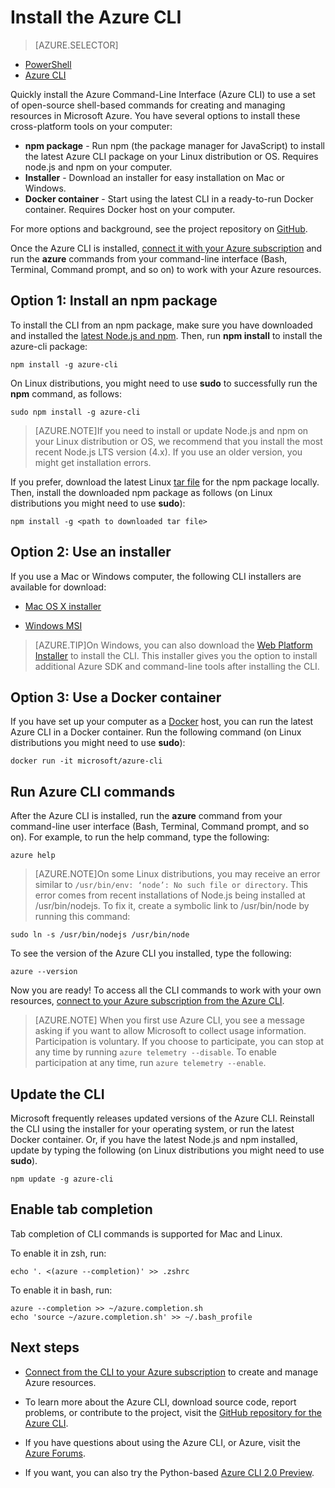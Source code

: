 <properties
    pageTitle="Install the Azure Command-Line Interface | Microsoft Azure"
    description="Install the Azure Command-Line Interface (CLI) for Mac, Linux, and Windows to start using Azure services"
    editor=""
    manager="timlt"
    documentationCenter=""
    authors="squillace"
    services="virtual-machines-linux,virtual-network,storage,azure-resource-manager"
    tags="azure-resource-manager,azure-service-management"/>

<tags
    ms.service="multiple"
    ms.workload="multiple"
    ms.tgt_pltfrm="command-line-interface"
    ms.devlang="na"
    ms.topic="article"
    ms.date="10/04/2016"
    ms.author="rasquill"/>
    
# <a name="install-the-azure-cli"></a>Install the Azure CLI

> [AZURE.SELECTOR]
- [PowerShell](powershell-install-configure.md)
- [Azure CLI](xplat-cli-install.md)

Quickly install the Azure Command-Line Interface (Azure CLI) to use a set of open-source shell-based commands for creating and managing resources in Microsoft Azure. You have several options to install these cross-platform tools on your computer: 

* **npm package** - Run npm (the package manager for JavaScript) to install the latest Azure CLI package on your Linux distribution or OS. Requires node.js and npm on your computer.
* **Installer** - Download an installer for easy installation on Mac or Windows.
* **Docker container** - Start using the latest CLI in a ready-to-run Docker container. Requires Docker host on your computer.
    
For more options and background, see the project repository on [GitHub](https://github.com/azure/azure-xplat-cli). 

Once the Azure CLI is installed, [connect it with your Azure subscription](xplat-cli-connect.md) and run the **azure** commands from your command-line interface (Bash, Terminal, Command prompt, and so on) to work with your Azure resources.



## <a name="option-1-install-an-npm-package"></a>Option 1: Install an npm package

To install the CLI from an npm package, make sure you have downloaded and installed the [latest Node.js and npm](https://nodejs.org/en/download/package-manager/). Then, run **npm install** to install the azure-cli package: 

    npm install -g azure-cli

On Linux distributions, you might need to use **sudo** to successfully run the __npm__ command, as follows:

    sudo npm install -g azure-cli

> [AZURE.NOTE]If you need to install or update Node.js and npm on your Linux distribution or OS, we recommend that you install the most recent Node.js LTS version (4.x). If you use an older version, you might get installation errors. 

If you prefer, download the latest Linux [tar file][linux-installer] for the npm package locally. Then, install the downloaded npm package as follows (on Linux distributions you might need to use **sudo**):

    npm install -g <path to downloaded tar file>

## <a name="option-2-use-an-installer"></a>Option 2: Use an installer

If you use a Mac or Windows computer, the following CLI installers are available for download:

* [Mac OS X installer][mac-installer]

* [Windows MSI][windows-installer] 

>[AZURE.TIP]On Windows, you can also download the [Web Platform Installer](https://go.microsoft.com/?linkid=9828653) to install the CLI. This installer gives you the option to install additional Azure SDK and command-line tools after installing the CLI. 


## <a name="option-3-use-a-docker-container"></a>Option 3: Use a Docker container

If you have set up your computer as a [Docker](https://docs.docker.com/engine/understanding-docker/) host, you can run the latest Azure CLI in a Docker container. Run the following command (on Linux distributions you might need to use **sudo**):

```
docker run -it microsoft/azure-cli
```


## <a name="run-azure-cli-commands"></a>Run Azure CLI commands
After the Azure CLI is installed, run the **azure** command from your command-line user interface (Bash, Terminal, Command prompt, and so on). For example, to run the help command, type the following:

```
azure help
```
> [AZURE.NOTE]On some Linux distributions, you may receive an error similar to `/usr/bin/env: ‘node’: No such file or directory`. This error comes from recent installations of Node.js being installed at /usr/bin/nodejs. To fix it, create a symbolic link to /usr/bin/node by running this command:

```
sudo ln -s /usr/bin/nodejs /usr/bin/node
```

To see the version of the Azure CLI you installed, type the following:

```
azure --version
```

Now you are ready! To access all the CLI commands to work with your own resources, [connect to your Azure subscription from the Azure CLI](xplat-cli-connect.md).

>[AZURE.NOTE] When you first use Azure CLI, you see a message asking if you want to allow Microsoft to collect usage information. Participation is voluntary. If you choose to participate, you can stop at any time by running `azure telemetry --disable`. To enable participation at any time, run `azure telemetry --enable`.


## <a name="update-the-cli"></a>Update the CLI

Microsoft frequently releases updated versions of the Azure CLI. Reinstall the CLI using the installer for your operating system, or run the latest Docker container. Or, if you have the latest Node.js and npm installed, update by typing the following (on Linux distributions you might need to use **sudo**).

```
npm update -g azure-cli
```

## <a name="enable-tab-completion"></a>Enable tab completion

Tab completion of CLI commands is supported for Mac and Linux.

To enable it in zsh, run:

```
echo '. <(azure --completion)' >> .zshrc
```

To enable it in bash, run:

```
azure --completion >> ~/azure.completion.sh
echo 'source ~/azure.completion.sh' >> ~/.bash_profile
```


## <a name="next-steps"></a>Next steps 

* [Connect from the CLI to your Azure subscription](xplat-cli-connect.md) to create and manage Azure resources.

* To learn more about the Azure CLI, download source code, report problems, or contribute to the project, visit the [GitHub repository for the Azure CLI](https://github.com/azure/azure-xplat-cli).

* If you have questions about using the Azure CLI, or Azure, visit the [Azure Forums](https://social.msdn.microsoft.com/Forums/en-US/home?forum=azurescripting).

* If you want, you can also try the Python-based [Azure CLI 2.0 Preview](https://github.com/azure/azure-cli).

[mac-installer]: http://aka.ms/mac-azure-cli
[windows-installer]: http://aka.ms/webpi-azure-cli
[linux-installer]: http://aka.ms/linux-azure-cli
[cliasm]: virtual-machines-command-line-tools.md
[cliarm]: ./virtual-machines/azure-cli-arm-commands.md

